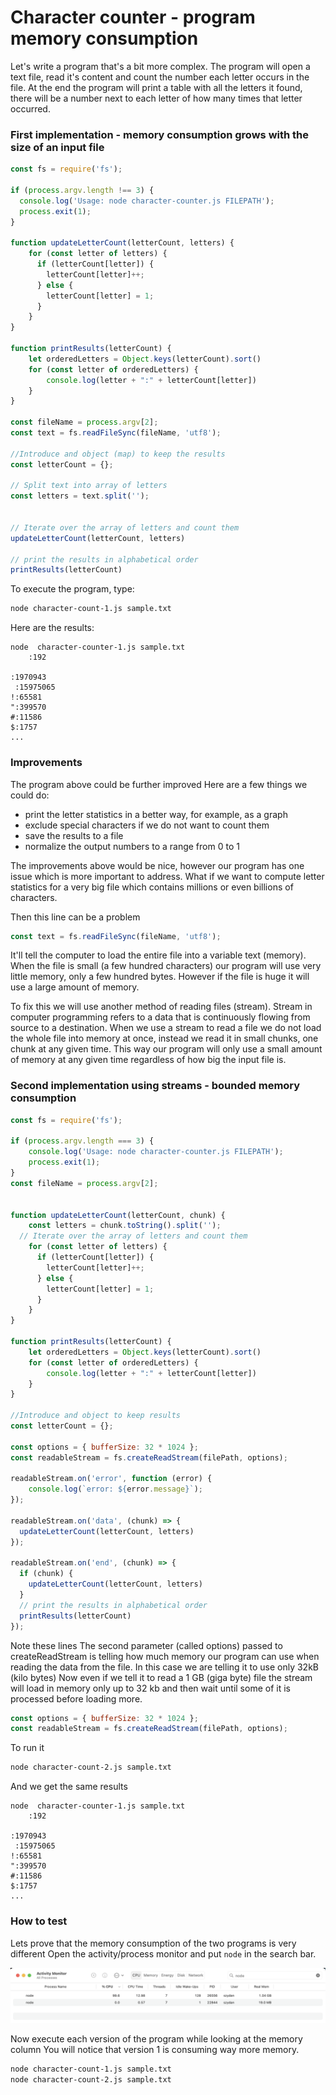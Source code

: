 # Character counter - program memory consumption
 
Let's write a program that's a bit more complex. 
The program will open a text file, read it's content and count the number each letter occurs in the file.
At the end the program will print a table with all the letters it found, 
there  will be a number next to each letter of how many times that letter occurred.

### First implementation - memory consumption grows with the size of an input file

```js
const fs = require('fs');

if (process.argv.length !== 3) {
  console.log('Usage: node character-counter.js FILEPATH');
  process.exit(1);
}

function updateLetterCount(letterCount, letters) {
	for (const letter of letters) {
	  if (letterCount[letter]) {
	    letterCount[letter]++;
	  } else {
	    letterCount[letter] = 1;
	  }
	}
}

function printResults(letterCount) {
	let orderedLetters = Object.keys(letterCount).sort()
	for (const letter of orderedLetters) {
	    console.log(letter + ":" + letterCount[letter])
	}
}

const fileName = process.argv[2];
const text = fs.readFileSync(fileName, 'utf8');

//Introduce and object (map) to keep the results
const letterCount = {};

// Split text into array of letters
const letters = text.split('');


// Iterate over the array of letters and count them 
updateLetterCount(letterCount, letters)

// print the results in alphabetical order
printResults(letterCount)
```

To execute the program, type:

```sh
node character-count-1.js sample.txt
```

Here are the results:

```
node  character-counter-1.js sample.txt 
	:192

:1970943
 :15975065
!:65581
":399570
#:11586
$:1757
...
```

### Improvements 

The program above could be further improved
Here are a few things we could do: 

* print the letter statistics in a better way, for example, as a graph
* exclude special characters if we do not want to count them 
* save the results to a file 
* normalize the output numbers to a range from 0 to 1

The improvements above would be nice, however our program has one issue which is more important to address. 
What if we want to compute letter statistics for a very big file which contains millions or even billions of characters.

Then this line can be a problem

```js
const text = fs.readFileSync(fileName, 'utf8');
```

It'll tell the computer to load the entire file into a variable text (memory).
When the file is small (a few hundred characters) our program will use very little memory, 
only a few hundred bytes.
However if the file is huge it will use a large amount of memory. 

To fix this we will use another method of reading files (stream).
Stream in computer programming refers to a data that is continuously flowing from source to a destination. 
When we use a stream to read a file we do not load the whole file into memory at once,
instead we read it in small chunks, one chunk at any given time. 
This way our program will only use a small amount of memory at any given time regardless of how big the input file is.


### Second implementation using streams - bounded memory consumption

```js
const fs = require('fs');

if (process.argv.length === 3) {
    console.log('Usage: node character-counter.js FILEPATH');
    process.exit(1);
}
const fileName = process.argv[2];


function updateLetterCount(letterCount, chunk) {
	const letters = chunk.toString().split('');
  // Iterate over the array of letters and count them 
	for (const letter of letters) {
	  if (letterCount[letter]) {
	    letterCount[letter]++;
	  } else {
	    letterCount[letter] = 1;
	  }
	}
}

function printResults(letterCount) {
	let orderedLetters = Object.keys(letterCount).sort()
	for (const letter of orderedLetters) {
	    console.log(letter + ":" + letterCount[letter])
	}
}

//Introduce and object to keep results
const letterCount = {};

const options = { bufferSize: 32 * 1024 };
const readableStream = fs.createReadStream(filePath, options);

readableStream.on('error', function (error) {
    console.log(`error: ${error.message}`);
});

readableStream.on('data', (chunk) => {
  updateLetterCount(letterCount, letters)
});

readableStream.on('end', (chunk) => {
  if (chunk) {
    updateLetterCount(letterCount, letters)
  }	
  // print the results in alphabetical order
  printResults(letterCount)
});
``` 

Note these lines
The second parameter (called options) passed to createReadStream is telling how much memory 
our program can use when reading the data from the file.
In this case we are telling it to use only 32kB (kilo bytes)
Now even if we tell it to read a 1 GB (giga byte) file the stream will load in memory only up to 32 kb 
and then wait until some of it is processed before loading more.

```js
const options = { bufferSize: 32 * 1024 };
const readableStream = fs.createReadStream(filePath, options);
```

To run it  

```sh
node character-count-2.js sample.txt  
```

And we get the same results 

```
node  character-counter-1.js sample.txt 
	:192

:1970943
 :15975065
!:65581
":399570
#:11586
$:1757
...
```

### How to test 

Lets prove that the memory consumption of the two programs is very different 
Open the activity/process monitor and put `node` in the search bar.

![](img/process-monitor.png) 

Now execute each version of the program while looking at the memory column
You will notice that version 1 is consuming way more memory.

```sh
node character-count-1.js sample.txt  
node character-count-2.js sample.txt  
```




